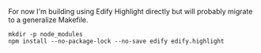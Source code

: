 For now I'm building using Edify Highlight directly but will probably migrate to
a generalize Makefile.

```text
mkdir -p node_modules
npm install --no-package-lock --no-save edify edify.highlight
```
